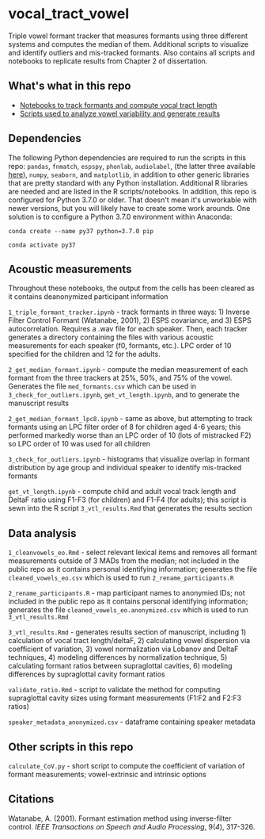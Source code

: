 # vocal_tract_vowel

Triple vowel formant tracker that measures formants using three different systems and computes the median of them. Additional scripts to visualize and identify outliers and mis-tracked formants. Also contains all scripts and notebooks to replicate results from Chapter 2 of dissertation.  


## What's what in this repo

* [Notebooks to track formants and compute vocal tract length](#acoustic-measurements)
* [Scripts used to analyze vowel variability and generate results](#data-analysis)


## Dependencies

The following Python dependencies are required to run the scripts in this repo: `pandas`, `fnmatch`, `espspy`, `phonlab`, `audiolabel`, (the latter three available [here](https://github.com/rsprouse)), `numpy`, `seaborn`, and `matplotlib`, in addition to other generic libraries that are pretty standard with any Python installation. Additional R libraries are needed and are listed in the R scripts/notebooks. In addition, this repo is configured for Python 3.7.0 or older. That doesn't mean it's unworkable with newer versions, but you will likely have to create some work arounds. One solution is to configure a Python 3.7.0 environment within Anaconda:

`conda create --name py37 python=3.7.0 pip`

`conda activate py37`


## Acoustic measurements
Throughout these notebooks, the output from the cells has been cleared as it contains deanonymized participant information

`1_triple_formant_tracker.ipynb` - track formants in three ways: 1) Inverse Filter Control Formant (Watanabe, 2001), 2) ESPS covariance, and 3) ESPS autocorrelation. Requires a .wav file for each speaker. Then, each tracker generates a directory containing the files with various acoustic measurements for each speaker (f0, formants, etc.). LPC order of 10 specified for the children and 12 for the adults.

`2_get_median_formant.ipynb` - compute the median measurement of each formant from the three trackers at 25%, 50%, and 75% of the vowel. Generates the file `med_formants.csv` which can be used in `3_check_for_outliers.ipynb`, `get_vt_length.ipynb`, and to generate the manuscript results

`2_get_median_formant_lpc8.ipynb` - same as above, but attempting to track formants using an LPC filter order of 8 for children aged 4-6 years; this performed markedly worse than an LPC order of 10 (lots of mistracked F2) so LPC order of 10 was used for all children

`3_check_for_outliers.ipynb` - histograms that visualize overlap in formant distribution by age group and individual speaker to identify mis-tracked formants 

`get_vt_length.ipynb` - compute child and adult vocal track length and DeltaF ratio using F1-F3 (for children) and F1-F4 (for adults); this script is sewn into the R script `3_vtl_results.Rmd` that generates the results section


## Data analysis

`1_cleanvowels_eo.Rmd` - select relevant lexical items and removes all formant measurements outside of 3 MADs from the median; not included in the public repo as it contains personal identifying information; generates the file `cleaned_vowels_eo.csv` which is used to run `2_rename_participants.R`

`2_rename_participants.R` - map participant names to anonymied IDs; not included in the public repo as it contains personal identifying information; generates the file `cleaned_vowels_eo.anonymized.csv` which is used to run `3_vtl_results.Rmd`

`3_vtl_results.Rmd` - generates results section of manuscript, including 1) calculation of vocal tract length/deltaF, 2) calculating vowel dispersion via coefficient of variation, 3) vowel normalization via Lobanov and DeltaF techniques, 4) modeling differences by normalization technique, 5) calculating formant ratios between supraglottal cavities, 6) modeling differences by supraglottal cavity formant ratios

`validate_ratio.Rmd` - script to validate the method for computing supraglottal cavity sizes using formant measurements (F1:F2 and F2:F3 ratios) 

`speaker_metadata_anonymized.csv` - dataframe containing speaker metadata


## Other scripts in this repo

`calculate_CoV.py` - short script to compute the coefficient of variation of formant measurements; vowel-extrinsic and intrinsic options

## Citations

Watanabe, A. (2001). Formant estimation method using inverse-filter control. _IEEE Transactions on Speech and Audio Processing_, 9(_4_), 317-326.



